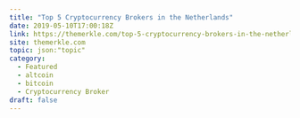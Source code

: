 ```yaml
---
title: "Top 5 Cryptocurrency Brokers in the Netherlands"
date: 2019-05-10T17:00:18Z
link: https://themerkle.com/top-5-cryptocurrency-brokers-in-the-netherlands/?utm_medium=RSS&utm_source=hune
site: themerkle.com
topic: json:"topic"
category:
  - Featured
  - altcoin
  - bitcoin
  - Cryptocurrency Broker
draft: false
---
```


